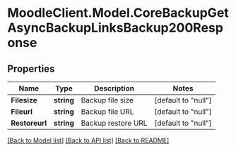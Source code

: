 # MoodleClient.Model.CoreBackupGetAsyncBackupLinksBackup200Response

## Properties

Name | Type | Description | Notes
------------ | ------------- | ------------- | -------------
**Filesize** | **string** | Backup file size | [default to "null"]
**Fileurl** | **string** | Backup file URL | [default to "null"]
**Restoreurl** | **string** | Backup restore URL | [default to "null"]

[[Back to Model list]](../README.md#documentation-for-models) [[Back to API list]](../README.md#documentation-for-api-endpoints) [[Back to README]](../README.md)

